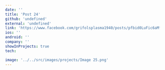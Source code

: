 ```yaml
---
date: ''
title: 'Post 24'
github: 'undefined'
external: 'undefined'
link: 'https://www.facebook.com/grifolsplasma1940/posts/pfbid0LuFic6aMf4RHZ2TyfuSYiQBVDqn3DeEXqZYnFfQc2EdtcX8gKy5VZeRyiuz1DUuMl'
ios: ''
android: ''
company: ''
showInProjects: true
tech:

image: '../../src/images/projects/Image 25.png'
---
```

